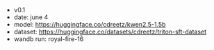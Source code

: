 - v0.1
- date: june 4
- model: https://huggingface.co/cdreetz/kwen2.5-1.5b
- dataset: https://huggingface.co/datasets/cdreetz/triton-sft-dataset
- wandb run: royal-fire-16
